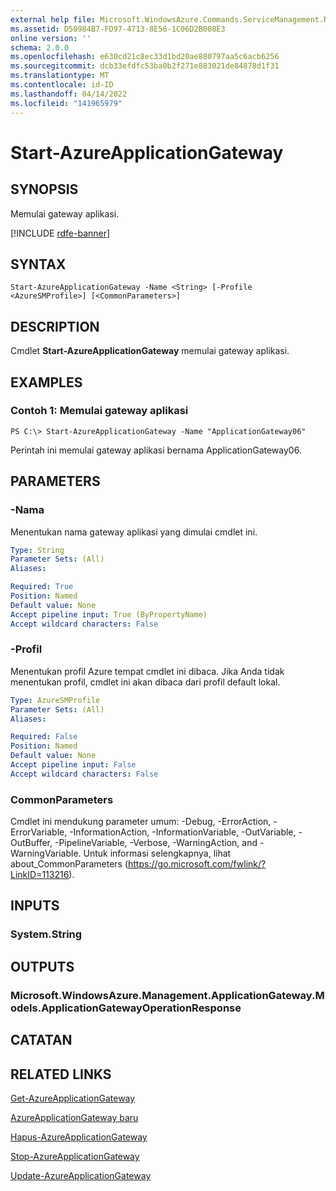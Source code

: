 ```yaml
---
external help file: Microsoft.WindowsAzure.Commands.ServiceManagement.Network.dll-Help.xml
ms.assetid: D50984B7-FD97-4713-8E56-1C06D2B008E3
online version: ''
schema: 2.0.0
ms.openlocfilehash: e630cd21c8ec33d1bd20ae880797aa5c6acb6256
ms.sourcegitcommit: dcb33efdfc53ba0b2f271e883021de84878d1f31
ms.translationtype: MT
ms.contentlocale: id-ID
ms.lasthandoff: 04/14/2022
ms.locfileid: "141965979"
---
```

# Start-AzureApplicationGateway

## SYNOPSIS
Memulai gateway aplikasi.

[!INCLUDE [rdfe-banner](../../includes/rdfe-banner.md)]

## SYNTAX

```
Start-AzureApplicationGateway -Name <String> [-Profile <AzureSMProfile>] [<CommonParameters>]
```

## DESCRIPTION
Cmdlet **Start-AzureApplicationGateway** memulai gateway aplikasi.

## EXAMPLES

### Contoh 1: Memulai gateway aplikasi
```
PS C:\> Start-AzureApplicationGateway -Name "ApplicationGateway06"
```

Perintah ini memulai gateway aplikasi bernama ApplicationGateway06.

## PARAMETERS

### -Nama
Menentukan nama gateway aplikasi yang dimulai cmdlet ini.

```yaml
Type: String
Parameter Sets: (All)
Aliases: 

Required: True
Position: Named
Default value: None
Accept pipeline input: True (ByPropertyName)
Accept wildcard characters: False
```

### -Profil
Menentukan profil Azure tempat cmdlet ini dibaca. Jika Anda tidak menentukan profil, cmdlet ini akan dibaca dari profil default lokal.

```yaml
Type: AzureSMProfile
Parameter Sets: (All)
Aliases: 

Required: False
Position: Named
Default value: None
Accept pipeline input: False
Accept wildcard characters: False
```

### CommonParameters
Cmdlet ini mendukung parameter umum: -Debug, -ErrorAction, -ErrorVariable, -InformationAction, -InformationVariable, -OutVariable, -OutBuffer, -PipelineVariable, -Verbose, -WarningAction, and -WarningVariable. Untuk informasi selengkapnya, lihat about_CommonParameters (https://go.microsoft.com/fwlink/?LinkID=113216).

## INPUTS

### System.String

## OUTPUTS

### Microsoft.WindowsAzure.Management.ApplicationGateway.Models.ApplicationGatewayOperationResponse

## CATATAN

## RELATED LINKS

[Get-AzureApplicationGateway](./Get-AzureApplicationGateway.md)

[AzureApplicationGateway baru](./New-AzureApplicationGateway.md)

[Hapus-AzureApplicationGateway](./Remove-AzureApplicationGateway.md)

[Stop-AzureApplicationGateway](./Stop-AzureApplicationGateway.md)

[Update-AzureApplicationGateway](./Update-AzureApplicationGateway.md)


